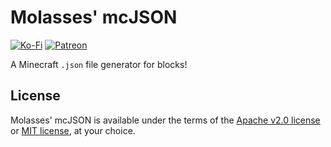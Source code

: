 # Molasses' mcJSON
[![Ko-Fi](https://img.shields.io/badge/donate-kofi-blue?style=for-the-badge&logo=ko-fi&color=E35B57&logoColor=FFFFFF&labelColor=232323)](https://ko-fi.com/molasses)
[![Patreon](https://img.shields.io/badge/donate-patreon-blue?style=for-the-badge&logo=patreon&color=E35B57&logoColor=FFFFFF&labelColor=232323)](https://www.patreon.com/molasseslover)

A Minecraft `.json` file generator for blocks!

## License
Molasses' mcJSON is available under the terms
of the [Apache v2.0 license](LICENSE-APACHE.md) or 
[MIT license](LICENSE-MIT.md), at your choice.
